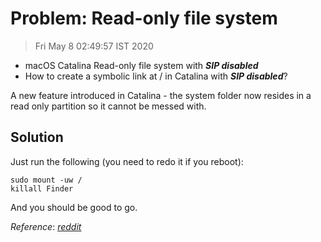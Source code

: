 # Problem: Read-only file system
> Fri May  8 02:49:57 IST 2020

- macOS Catalina Read-only file system with ***SIP disabled***
- How to create a symbolic link at / in Catalina with ***SIP disabled***?

A new feature introduced in Catalina - the system folder now resides in a read only partition so it cannot be messed with.

## Solution
Just run the following (you need to redo it if you reboot):
```
sudo mount -uw /
killall Finder
```
And you should be good to go.

*Reference*: [*reddit*](https://www.reddit.com/r/MacOS/comments/caiue5/macos_catalina_readonly_file_system_with_sip/)